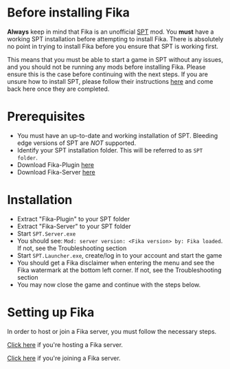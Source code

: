# Before installing Fika
**Always** keep in mind that Fika is an unofficial [SPT](https://sp-tarkov.com/#download) mod. You **must** have a working SPT installation before attempting to install Fika. There is absolutely no point in trying to install Fika before you ensure that SPT is working first. 

This means that you must be able to start a game in SPT without any issues, and you should not be running any mods before installing Fika. Please ensure this is the case before continuing with the next steps. If you are unsure how to install SPT, please follow their instructions [here](https://hub.sp-tarkov.com/files/file/672-spt-installer/) and come back here once they are completed.

# Prerequisites
- You must have an up-to-date and working installation of SPT. Bleeding edge versions of SPT are *NOT* supported.
- Identify your SPT installation folder. This will be referred to as `SPT folder`.
- Download Fika-Plugin [here](https://github.com/project-fika/Fika-Plugin/releases/latest)
- Download Fika-Server [here](https://github.com/project-fika/Fika-Server/releases/latest)

# Installation
- Extract "Fika-Plugin" to your SPT folder
- Extract "Fika-Server" to your SPT folder
- Start `SPT.Server.exe`
- You should see: `Mod: server version: <Fika version> by: Fika loaded`. If not, see the Troubleshooting section
- Start `SPT.Launcher.exe`, create/log in to your account and start the game
- You should get a Fika disclaimer when entering the menu and see the Fika watermark at the bottom left corner. If not, see the Troubleshooting section
- You may now close the game and continue with the steps below.

# Setting up Fika

In order to host or join a Fika server, you must follow the necessary steps.

[Click here](https://github.com/project-fika/Fika-Documentation/wiki/03.-Hosting-a-Fika-server) if you're hosting a Fika server.

[Click here](https://github.com/project-fika/Fika-Documentation/wiki/04.-Joining-a-Fika-server) if you're joining a Fika server.